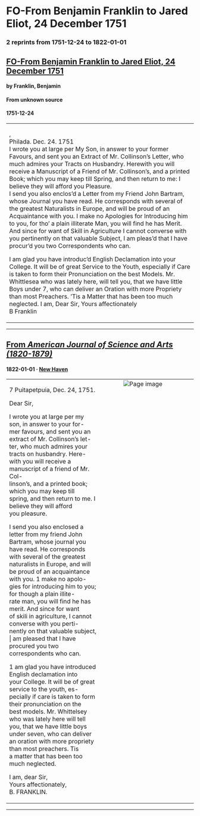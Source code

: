 
# FO-From Benjamin Franklin to Jared Eliot, 24 December 1751

### 2 reprints from 1751-12-24 to 1822-01-01

## [FO-From Benjamin Franklin to Jared Eliot, 24 December 1751](https://founders.archives.gov/documents/Franklin/01-04-02-0077)

#### by Franklin, Benjamin

#### From unknown source

#### 1751-12-24

<table style="width: 100%;"><tr><td style="width: 50%">

,  
Philada. Dec. 24. 1751  
I wrote you at large per My Son, in answer to your former Favours, and sent you an Extract of Mr. Collinson’s Letter, who much admires your Tracts on Husbandry. Herewith you will receive a Manuscript of a Friend of Mr. Collinson’s, and a printed Book; which you may keep till Spring, and then return to me: I believe they will afford you Pleasure.  
I send you also enclos’d a Letter from my Friend John Bartram, whose Journal you have read. He corresponds with several of the greatest Naturalists in Europe, and will be proud of an Acquaintance with you. I make no Apologies for Introducing him to you, for tho’ a plain illiterate Man, you will find he has Merit. And since for want of Skill in Agriculture I cannot converse with you pertinently on that valuable Subject, I am pleas’d that I have procur’d you two Correspondents who can.  
  
I am glad you have introduc’d English Declamation into your College. It will be of great Service to the Youth, especially if Care is taken to form their Pronunciation on the best Models. Mr. Whittlesea who was lately here, will tell you, that we have little Boys under 7, who can deliver an Oration with more Propriety than most Preachers. ’Tis a Matter that has been too much neglected. I am, Dear Sir, Yours affectionately  
B Franklin
</td></tr></table>

---

## [From _American Journal of Science and Arts (1820-1879)_](https://archive.org/details/sim_american-journal-of-science_1822_5/page/n168/mode/1up?view=theater)

#### 1822-01-01 &middot; [New Haven](http://dbpedia.org/resource/New_Haven%2C_Connecticut)

<table style="width: 100%;"><tr><td style="width: 50%">

  
7 Puitapetpuia, Dec. 24, 1751.  
  
Dear Sir,  
  
I wrote you at large per my son, in answer to your for-  
mer favours, and sent you an extract of Mr. Collinson’s let-  
ter, who much admires your tracts on husbandry. Here-  
with you will receive a manuscript of a friend of Mr. Col-  
linson’s, and a printed book; which you may keep till  
spring, and then return to me. I believe they will afford  
you pleasure.  
  
I send you also enclosed a letter from my friend John  
Bartram, whose journal you have read. He corresponds  
with several of the greatest naturalists in Europe, and will  
be proud of an acquaintance with you. 1 make no apolo-  
gies for introducing him to you; for though a plain illite-  
rate man, you will find he has merit. And since for want  
of skili in agriculture, I cannot converse with you perti-  
nently on that valuable subject, | am pleased that I have  
procured you two correspondents who can.  
  
1 am glad you have introduced English declamation into  
your College. It will be of great service to the youth, es-  
pecially if care is taken to form their pronunciation on the  
best models. Mr. Whittelsey who was lately here will tell  
you, that we have little boys under seven, who can deliver  
an oration with more propriety than most preachers. Tis  
a matter that has been too much neglected.  
  
I am, dear Sir,  
Yours affectionately,  
B. FRANKLIN.
</td><td style="width: 50%; max-height: 75%; margin: auto; display: block;">
<img alt="Page image" src="https://iiif.archive.org/iiif/sim_american-journal-of-science_1822_5&#0036;168/pct:13.450000,28.387886,63.750000,48.271643/,600/0/default.jpg"/>
</td>
</tr></table>

---

